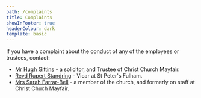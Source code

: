 ```yaml
---
path: /complaints
title: Complaints
showInFooter: true
headerColour: dark
template: basic
---
```


If you have a complaint about the conduct of any of the employees or trustees, contact:
* [Mr Hugh Gittins](mailto:complaints@christchurchmayfair.org) - a solicitor, and Trustee of Christ Church Mayfair.
* [Revd Rupert Standring](mailto:complaints+rupert@christchurchmayfair.org) - Vicar at St Peter's Fulham.
* [Mrs Sarah Farrar-Bell](mailto:complaints+sarah@christchurchmayfair.org) - a member of the church, and formerly on staff at Christ Chuch Mayfair.
